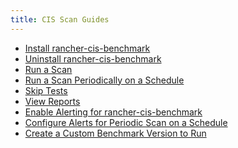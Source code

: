 ```yaml
---
title: CIS Scan Guides
---
```


<head>
  <link rel="canonical" href="https://ranchermanager.docs.rancher.com/how-to-guides/advanced-user-guides/cis-scan-guides"/>
</head>

- [Install rancher-cis-benchmark](install-rancher-cis-benchmark.md)
- [Uninstall rancher-cis-benchmark](uninstall-rancher-cis-benchmark.md)
- [Run a Scan](run-a-scan.md)
- [Run a Scan Periodically on a Schedule](run-a-scan-periodically-on-a-schedule.md)
- [Skip Tests](skip-tests.md)
- [View Reports](view-reports.md)
- [Enable Alerting for rancher-cis-benchmark](enable-alerting-for-rancher-cis-benchmark.md)
- [Configure Alerts for Periodic Scan on a Schedule](configure-alerts-for-periodic-scan-on-a-schedule.md)
- [Create a Custom Benchmark Version to Run](create-a-custom-benchmark-version-to-run.md)